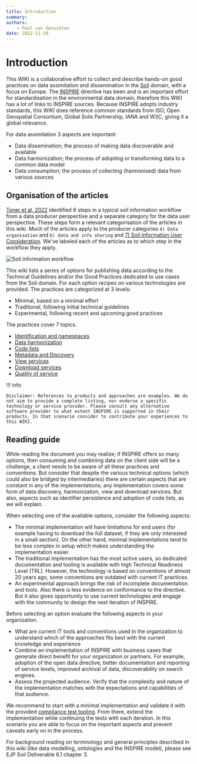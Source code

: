 ```yaml
---
title: Introduction
summary: 
authors:
    - Paul van Genuchten
date: 2022-11-10
---
```


# Introduction

This WIKI is a collaborative effort to collect and describe hands-on good practices on data assimilation and dissemination in the [Soil](https://agrovoc.fao.org/browse/agrovoc/en/page/c_7156) domain, with a focus on Europe. The [INSPIRE](https://inspire.ec.europa.eu/) directive has been and is an important effort for standardisation in the environmental data domain, therefore this WIKI has a lot of links to INSPIRE sources. Because INSPIRE adopts industry standards, this WIKI does reference common standards from ISO, Open Geospatial Consortium, Global Soils Partnership, IANA and W3C, giving it a global relevance.

For data assimilation 3 aspects are important:

- Data dissemination; the process of making data discoverable and available
- Data harmonization; the process of adopting or transforming data to a common data model
- Data consumption; the process of collecting (harmonised) data from various sources

## Organisation of the articles

[Toner et al, 2022](https://www.isric.org/index.php/utilise/community-practice) identified 6 steps in a typical soil information workflow from a data producer perspective and a separate category for the data user perspective. These steps form a relevant categorisation of the articles in this wiki. Much of the articles apply to the producer categories `4) Data organisation` and `6) data and info sharing` and [7) Soil Information User Consideration](consumer.md). We've labeled each of the articles as to which step in the workflow they apply.

![Soil information workflow](https://www.isric.org/sites/default/files/Soil%20information%20workflow_circular_notext.jpg)

This wiki lists a series of options for publishing data according to the Technical Guidelines and/or the Good Practices dedicated to use cases from the Soil domain. For each option recipes on various technologies are provided. The practices are categorized at 3 levels:

- Minimal, based on a minimal effort
- Traditional, following initial technical guidelines
- Experimental, following recent and upcoming good practices

The practices cover 7 topics.

- [Identification and namespaces](identification.md)
- [Data harmonization](etl.md)
- [Code lists](codelists.md)
- [Metadata and Discovery](metadata.md)
- [View services](view.md)
- [Download services](download.md)
- [Quality of service](QOS.md)

!!! info

    Disclaimer: References to products and approaches are examples. We do not aim to provide a complete listing, nor endorse a specific technology or service provider. Please consult any alternative software provider to what extent INSPIRE is supported in their products. In that scenario consider to contribute your experiences to this WIKI. 

## Reading guide

While reading the document you may realize; if INSPIRE offers so many options, then consuming and combining data on the client side will be a challenge, a client needs to be aware of all these practices and conventions. But consider that despite the various technical options (which could also be bridged by intermediaries) there are certain aspects that are constant in any of the implementations; any implementation covers some form of data discovery, harmonization, view and download services. But also, aspects such as identifier persistence and adoption of code lists, as we will explain.

When selecting one of the available options, consider the following aspects:

- The minimal implementation will have limitations for end users (for example having to download the full dataset, if they are only interested in a small section). On the other hand, minimal implementations tend to be less complex in setup which makes understanding the implementation easier.
- The traditional implementation has the most active users, so dedicated documentation and tooling is available with high Technical Readiness Level (TRL). However, the technology is based on conventions of almost 20 years ago, some conventions are outdated with current IT practices.
- An experimental approach brings the risk of incomplete documentation and tools. Also there is less evidence on conformance to the directive. But it also gives opportunity to use current technologies and engage with the community to design the next iteration of INSPIRE.

Before selecting an option evaluate the following aspects in your organization.

- What are current IT tools and conventions used in the organization to understand which of the approaches fits best with the current knowledge and experience
- Combine an implementation of INSPIRE with business cases that generate direct benefit for your organization or partners. For example, adoption of the open data directive, better documentation and reporting of service levels, improved archival of data, discoverability on search engines.
- Assess the projected audience. Verify that the complexity and nature of the implementation matches with the expectations and capabilities of that audience.

We recommend to start with a minimal implementation and validate it with the provided [compliance test tooling](https://inspire.ec.europa.eu/work-programme/validation-and-conformity-testing). From there, extend the implementation while continuing the tests with each iteration. In this scenario you are able to focus on the important aspects and prevent caveats early on in the process.

For background reading on terminology and general principles described in this wiki (like data modelling, ontologies and the INSPIRE model), please see EJP Soil Deliverable 6.1 chapter 3.
